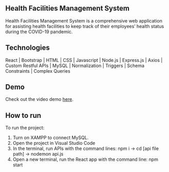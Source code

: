 ## Health Facilities Management System
Health Facilities Management System is a comprehensive web application for assisting health facilities to keep track of their employees’ health status during the COVID-19 pandemic.

## Technologies
React | Bootstrap | HTML | CSS | Javascript | Node.js | Express.js | Axios | Custom Restful APIs | MySQL | Normalization | Triggers | Schema Constraints | Complex Queries

## Demo
Check out the video demo [here](https://www.loom.com/share/9bb7025fbf1b4f4b84e772c1de4749c3).

## How to run
To run the project:

1. Turn on XAMPP to connect MySQL.
2. Open the project in Visual Studio Code
3. In the terminal, run APIs with the command lines: npm i -> cd [api file path] -> nodemon api.js
4. Open a new terminal, run the React app with the command line: npm start



   
